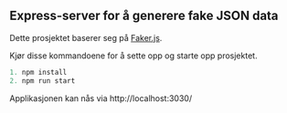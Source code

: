 ## Express-server for å generere fake JSON data

Dette prosjektet baserer seg på [Faker.js](https://github.com/marak/Faker.js/).

Kjør disse kommandoene for å sette opp og starte opp prosjektet.

```js
1. npm install
2. npm run start
```

Applikasjonen kan nås via http://localhost:3030/

